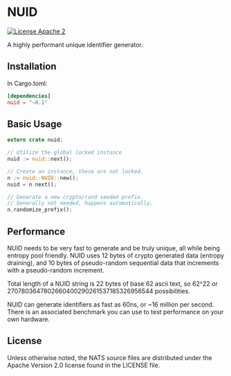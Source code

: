 # NUID

[![License Apache 2](https://img.shields.io/badge/License-Apache2-blue.svg)](https://www.apache.org/licenses/LICENSE-2.0)

A highly performant unique identifier generator.

## Installation

In Cargo.toml:

```toml
[dependencies]
nuid = "~0.1"
```

## Basic Usage

```rust
extern crate nuid;

// Utilize the global locked instance
nuid := nuid::next();

// Create an instance, these are not locked.
n := nuid::NUID::new();
nuid = n.next();

// Generate a new crypto/rand seeded prefix.
// Generally not needed, happens automatically.
n.randomize_prefix();
```

## Performance

NUID needs to be very fast to generate and be truly unique, all while being entropy pool friendly.
NUID uses 12 bytes of crypto generated data (entropy draining), and 10 bytes of pseudo-random
sequential data that increments with a pseudo-random increment.

Total length of a NUID string is 22 bytes of base 62 ascii text, so 62^22 or
2707803647802660400290261537185326956544 possibilities.

NUID can generate identifiers as fast as 60ns, or ~16 million per second. There is an associated
benchmark you can use to test performance on your own hardware.

## License

Unless otherwise noted, the NATS source files are distributed
under the Apache Version 2.0 license found in the LICENSE file.
